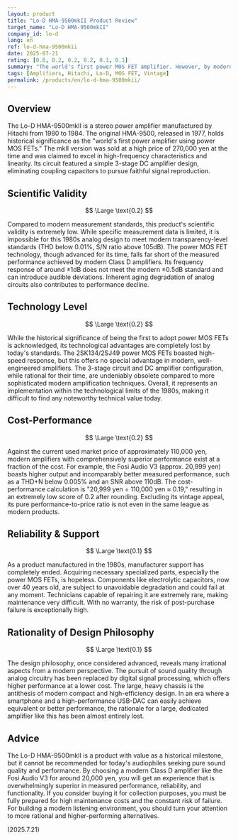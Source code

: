 ```yaml
---
layout: product
title: "Lo-D HMA-9500mkII Product Review"
target_name: "Lo-D HMA-9500mkII"
company_id: lo-d
lang: en
ref: lo-d-hma-9500mkii
date: 2025-07-21
rating: [0.8, 0.2, 0.2, 0.2, 0.1, 0.1]
summary: "The world's first power MOS FET amplifier. However, by modern standards, it exhibits significantly inferior measurement performance and extremely poor cost-performance as a vintage product."
tags: [Amplifiers, Hitachi, Lo-D, MOS FET, Vintage]
permalink: /products/en/lo-d-hma-9500mkii/
---
```

## Overview

The Lo-D HMA-9500mkII is a stereo power amplifier manufactured by Hitachi from 1980 to 1984. The original HMA-9500, released in 1977, holds historical significance as the "world's first power amplifier using power MOS FETs." The mkII version was sold at a high price of 270,000 yen at the time and was claimed to excel in high-frequency characteristics and linearity. Its circuit featured a simple 3-stage DC amplifier design, eliminating coupling capacitors to pursue faithful signal reproduction.

## Scientific Validity

$$ \Large \text{0.2} $$

Compared to modern measurement standards, this product's scientific validity is extremely low. While specific measurement data is limited, it is impossible for this 1980s analog design to meet modern transparency-level standards (THD below 0.01%, S/N ratio above 105dB). The power MOS FET technology, though advanced for its time, falls far short of the measured performance achieved by modern Class D amplifiers. Its frequency response of around ±1dB does not meet the modern ±0.5dB standard and can introduce audible deviations. Inherent aging degradation of analog circuits also contributes to performance decline.

## Technology Level

$$ \Large \text{0.2} $$

While the historical significance of being the first to adopt power MOS FETs is acknowledged, its technological advantages are completely lost by today's standards. The 2SK134/2SJ49 power MOS FETs boasted high-speed response, but this offers no special advantage in modern, well-engineered amplifiers. The 3-stage circuit and DC amplifier configuration, while rational for their time, are undeniably obsolete compared to more sophisticated modern amplification techniques. Overall, it represents an implementation within the technological limits of the 1980s, making it difficult to find any noteworthy technical value today.

## Cost-Performance

$$ \Large \text{0.2} $$

Against the current used market price of approximately 110,000 yen, modern amplifiers with comprehensively superior performance exist at a fraction of the cost. For example, the Fosi Audio V3 (approx. 20,999 yen) boasts higher output and incomparably better measured performance, such as a THD+N below 0.005% and an SNR above 110dB. The cost-performance calculation is "20,999 yen ÷ 110,000 yen ≈ 0.19," resulting in an extremely low score of 0.2 after rounding. Excluding its vintage appeal, its pure performance-to-price ratio is not even in the same league as modern products.

## Reliability & Support

$$ \Large \text{0.1} $$

As a product manufactured in the 1980s, manufacturer support has completely ended. Acquiring necessary specialized parts, especially the power MOS FETs, is hopeless. Components like electrolytic capacitors, now over 40 years old, are subject to unavoidable degradation and could fail at any moment. Technicians capable of repairing it are extremely rare, making maintenance very difficult. With no warranty, the risk of post-purchase failure is exceptionally high.

## Rationality of Design Philosophy

$$ \Large \text{0.1} $$

The design philosophy, once considered advanced, reveals many irrational aspects from a modern perspective. The pursuit of sound quality through analog circuitry has been replaced by digital signal processing, which offers higher performance at a lower cost. The large, heavy chassis is the antithesis of modern compact and high-efficiency design. In an era where a smartphone and a high-performance USB-DAC can easily achieve equivalent or better performance, the rationale for a large, dedicated amplifier like this has been almost entirely lost.

## Advice

The Lo-D HMA-9500mkII is a product with value as a historical milestone, but it cannot be recommended for today's audiophiles seeking pure sound quality and performance. By choosing a modern Class D amplifier like the Fosi Audio V3 for around 20,000 yen, you will get an experience that is overwhelmingly superior in measured performance, reliability, and functionality. If you consider buying it for collection purposes, you must be fully prepared for high maintenance costs and the constant risk of failure. For building a modern listening environment, you should turn your attention to more rational and higher-performing alternatives.

(2025.7.21)
